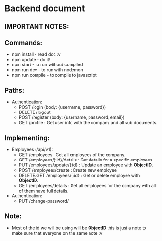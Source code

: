 # Backend document

## IMPORTANT NOTES:


## Commands:
* npm install - read doc :v
* npm update - do it!
* npm start - to run without compiled
* npm run dev - to run with nodemon
* npm run compile - to compile to javascript

## Paths:
* Authentication:
  - POST /login (body: {username, password})
  - DELETE /logout
  - POST /register (body: {username, password, email})
  - GET  /profile : Get user info with the company and all sub documents.

## Implementing:
* Employees (/api/v1):
  - GET /employees : Get all employees of the company.
  - GET /employees/{:id}/details : Get details for a specific employees.
  - PUT /employees/update/{:id} : Update an employee with **ObjectID**.
  - POST /employees/create : Create new employee
  - DELETE/GET /employees/{:id} : Get or delete employee with **ObjectID**.
  - GET /employees/details : Get all employees for the company with all of them have full details.
* Authentication:
  - PUT /change-password/

## Note:
* Most of the id we will be using will be **ObjectID** this is just a note to make sure that everyone on the same note :v